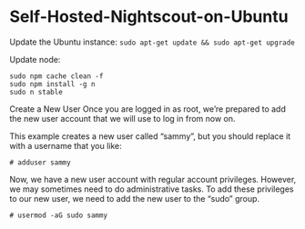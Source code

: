 # Self-Hosted-Nightscout-on-Ubuntu

Update the Ubuntu instance:
`sudo apt-get update && sudo apt-get upgrade`

Update node:
```
sudo npm cache clean -f
sudo npm install -g n
sudo n stable
```
Create a New User
Once you are logged in as root, we’re prepared to add the new user account that we will use to log in from now on.

This example creates a new user called “sammy”, but you should replace it with a username that you like:

`# adduser sammy`

Now, we have a new user account with regular account privileges. However, we may sometimes need to do administrative tasks.
To add these privileges to our new user, we need to add the new user to the “sudo” group.

`# usermod -aG sudo sammy`
